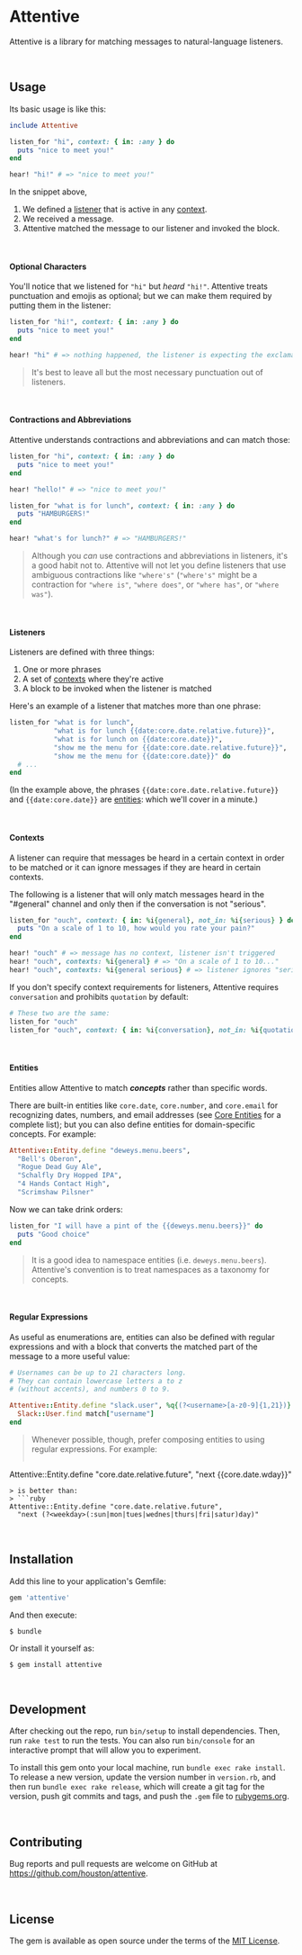 # Attentive

Attentive is a library for matching messages to natural-language listeners.


<br/>

## Usage

Its basic usage is like this:

```ruby
include Attentive

listen_for "hi", context: { in: :any } do
  puts "nice to meet you!"
end

hear! "hi!" # => "nice to meet you!"
```

In the snippet above,

  1. We defined a [listener](#listeners) that is active in any [context](#contexts).
  2. We received a message.
  3. Attentive matched the message to our listener and invoked the block.

<br/>

#### Optional Characters

You'll notice that we listened for `"hi"` but _heard_ `"hi!"`. Attentive treats punctuation and emojis as optional; but we can make them required by putting them in the listener:

```ruby
listen_for "hi!", context: { in: :any } do
  puts "nice to meet you!"
end

hear! "hi" # => nothing happened, the listener is expecting the exclamation mark
```

> It's best to leave all but the most necessary punctuation out of listeners.

<br/>

#### Contractions and Abbreviations

Attentive understands contractions and abbreviations and can match those:

```ruby
listen_for "hi", context: { in: :any } do
  puts "nice to meet you!"
end

hear! "hello!" # => "nice to meet you!"

listen_for "what is for lunch", context: { in: :any } do
  puts "HAMBURGERS!"
end

hear! "what's for lunch?" # => "HAMBURGERS!"
```

> Although you _can_ use contractions and abbreviations in listeners, it's a good habit not to. Attentive will not let you define listeners that use ambiguous contractions like `"where's"` (`"where's"` might be a contraction for `"where is"`, `"where does"`, or `"where has"`, or `"where was"`).

<br/>

#### Listeners

Listeners are defined with three things:

  1. One or more phrases
  2. A set of [contexts](#contexts) where they're active
  3. A block to be invoked when the listener is matched

Here's an example of a listener that matches more than one phrase:

```ruby
listen_for "what is for lunch",
           "what is for lunch {{date:core.date.relative.future}}",
           "what is for lunch on {{date:core.date}}",
           "show me the menu for {{date:core.date.relative.future}}",
           "show me the menu for {{date:core.date}}" do
  # ...
end
```

(In the example above, the phrases `{{date:core.date.relative.future}}` and `{{date:core.date}}` are [entities](#entities): which we'll cover in a minute.)

<br/>

#### Contexts

A listener can require that messages be heard in a certain context in order to be matched or it can ignore messages if they are heard in certain contexts.

The following is a listener that will only match messages heard in the "#general" channel and only then if the conversation is not "serious".

```ruby
listen_for "ouch", context: { in: %i{general}, not_in: %i{serious} } do
  puts "On a scale of 1 to 10, how would you rate your pain?"
end

hear! "ouch" # => message has no context, listener isn't triggered
hear! "ouch", contexts: %i{general} # => "On a scale of 1 to 10..."
hear! "ouch", contexts: %i{general serious} # => listener ignores "serious" messages
```

If you don't specify context requirements for listeners, Attentive requires `conversation` and prohibits `quotation` by default:

```ruby
# These two are the same:
listen_for "ouch"
listen_for "ouch", context: { in: %i{conversation}, not_in: %i{quotation} }
```


<br/>

#### Entities

Entities allow Attentive to match **_concepts_** rather than specific words.

There are built-in entities like `core.date`, `core.number`, and `core.email` for recognizing dates, numbers, and email addresses (see [Core Entities](https://github.com/houston/attentive/wiki/Core-Entities) for a complete list); but you can also define entities for domain-specific concepts. For example:

```ruby
Attentive::Entity.define "deweys.menu.beers",
  "Bell's Oberon",
  "Rogue Dead Guy Ale",
  "Schalfly Dry Hopped IPA",
  "4 Hands Contact High",
  "Scrimshaw Pilsner"
```

Now we can take drink orders:

```ruby
listen_for "I will have a pint of the {{deweys.menu.beers}}" do
  puts "Good choice"
end
```

> It is a good idea to namespace entities (i.e. `deweys.menu.beers`). Attentive's convention is to treat namespaces as a taxonomy for concepts.

<br/>

#### Regular Expressions

As useful as enumerations are, entities can also be defined with regular expressions and with a block that converts the matched part of the message to a more useful value:

```ruby
# Usernames can be up to 21 characters long.
# They can contain lowercase letters a to z
# (without accents), and numbers 0 to 9.

Attentive::Entity.define "slack.user", %q{(?<username>[a-z0-9]{1,21})} do |match|
  Slack::User.find match["username"]
end
```

> Whenever possible, though, prefer composing entities to using regular expressions.
> For example:
> ```ruby
Attentive::Entity.define "core.date.relative.future",
  "next {{core.date.wday}}"
```
> is better than:
> ```ruby
Attentive::Entity.define "core.date.relative.future",
  "next (?<weekday>(:sun|mon|tues|wednes|thurs|fri|satur)day)"
```


<br/>

## Installation

Add this line to your application's Gemfile:

```ruby
gem 'attentive'
```

And then execute:

    $ bundle

Or install it yourself as:

    $ gem install attentive


<br/>

## Development

After checking out the repo, run `bin/setup` to install dependencies. Then, run `rake test` to run the tests. You can also run `bin/console` for an interactive prompt that will allow you to experiment.

To install this gem onto your local machine, run `bundle exec rake install`. To release a new version, update the version number in `version.rb`, and then run `bundle exec rake release`, which will create a git tag for the version, push git commits and tags, and push the `.gem` file to [rubygems.org](https://rubygems.org).


<br/>

## Contributing

Bug reports and pull requests are welcome on GitHub at https://github.com/houston/attentive.


<br/>

## License

The gem is available as open source under the terms of the [MIT License](http://opensource.org/licenses/MIT).
